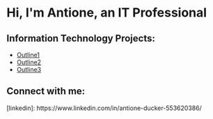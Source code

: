<h1>Hi, I'm Antione, an <a >IT Professional</a></h1>

<h2> Information Technology Projects:</h2>

  - [Outline1](https://github.com/Antione18/Outline1)
  - [Outline2](https://github.com/Antione18/Outline2)
  - [Outline3](https://github.com/Antione18/Outline3)

<h2> Connect with me:</h2> [linkedin]: https://www.linkedin.com/in/antione-ducker-553620386/
